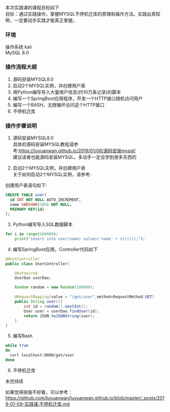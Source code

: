 本次实践课的课程目标如下  
目标：通过实践操作，掌握MYSQL不停机迁库的原理和操作方法。实践出真知啊，一定要动手实践才能真正掌握。

### 环境
操作系统 kali  
MySQL 8.0  

### 操作流程大纲
1. 源码安装MYSQL8.0  
2. 启动2个MYSQL实例，并创建用户表  
3. 用Python编写导入大量用户信息(约10万条记录)的脚本  
4. 编写一个SpringBoot应用程序，开发一个HTTP接口随机访问用户  
5. 编写一个BASH，无限循环访问这个HTTP接口  
6. 不停机迁库  


### 操作步骤说明
1. 源码安装MYSQL8.0  
具体的源码安装MYSQL教程请参考:https://luyuanwan.github.io/2019/01/06/源码安装mysql/  
建议读者也能源码安装MYSQL，多动手一定会学到很多东西的

2. 启动2个MYSQL实例，并创建用户表  
关于如何启动2个MYSQL实例，请参考:    

创建用户表语句如下:
```sql
CREATE TABLE user(
  id INT NOT NULL AUTO_INCREMENT,
  name VARCHAR(100) NOT NULL,
  PRIMARY KEY(id)
);
```

3. Python编写导入SQL数据脚本  
```python
for i in range(100000):
    print("insert into user(name) values('name' + str(i));");
```

4. 编写SpringBoot应用，Controller代码如下
```java
@RestController
public class UserController{

    @Autowired
    UserDao userDao;
    
    Random random = new Random(100000);
    
    @RequestMapping(value = "/get/user",method=RequestMethod.GET)
    public String user(){
        int id = random().nextInt();
        User user = userDao.findUser(id);
        return JSON.toJSONString(user);
    }
}
```

5. 编写Bash  
```bash
while true
do
  curl localhost:8080/get/user
done
```

6. 不停机迁库  

未完待续



如果觉得排版不好看，可以参考：https://github.com/luyuanwan/luyuanwan.github.io/blob/master/_posts/2019-01-09-实践课:不停机迁库.md
